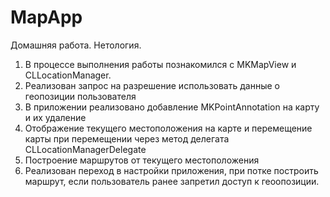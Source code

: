 # MapApp
Домашняя работа. Нетология.
1. В процессе выполнения работы познакомился с MKMapView и CLLocationManager. 
2. Реализован запрос на разрешение использовать данные о геопозиции пользователя
3. В приложении реализовано добавление MKPointAnnotation на карту и их удаление
4. Отображение текущего местоположения на карте и перемещение карты при перемещении через метод делегата CLLocationManagerDelegate
5. Построение маршрутов от текущего местоположения
6. Реализован переход в настройки приложения, при потке построить маршрут, если пользователь ранее запретил доступ к геоопозиции.
